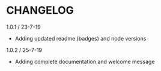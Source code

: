 # CHANGELOG

1.0.1 / 23-7-19

- Adding updated readme (badges) and node versions

1.0.2 / 25-7-19

- Adding complete documentation and welcome message
